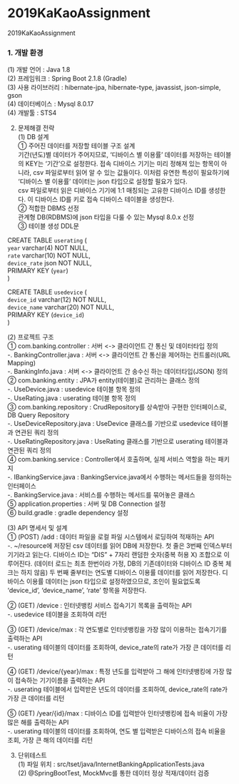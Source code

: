 # 2019KaKaoAssignment
2019KaKaoAssignment

<h3>1. 개발 환경<br></h3>
 (1) 개발 언어 : Java 1.8<br>
 (2) 프레임워크 : Spring Boot 2.1.8 (Gradle)<br>
 (3) 사용 라이브러리 : hibernate-jpa, hibernate-type, javassist, json-simple, gson<br>
 (4) 데이터베이스 : Mysql 8.0.17<br>
 (4) 개발툴 : STS4<br>


2. 문제해결 전략<br>
 (1) DB 설계<br> 
   ① 주어진 데이터를 저장할 테이블 구조 설계<br>
  기간(년도)별 데이터가 주어지므로, ‘디바이스 별 이용률’ 데이터를 저장하는 테이블의 KEY는 ‘기간’으로 설정한다. 접속 디바이스 기기는 미리 정해져 있는 항목이 아니라, csv 파일로부터 읽어 알 수 있는 값들이다. 이처럼 유연한 특성이 필요하기에 ‘디바이스 별 이용률’ 데이터는 json 타입으로 설정할 필요가 있다.<br> 
  csv 파일로부터 읽은 디바이스 기기에 1:1 매칭되는 고유한 디바이스 ID를 생성한다. 이 디바이스 ID를 키로 접속 디바이스 테이블을 생성한다.<br>
   ② 적합한 DBMS 선정<br>
     관계형 DB(RDBMS)에 json 타입을 다룰 수 있는 Mysql 8.0.x 선정<br>
   ③ 테이블 생성 DDL문<br>

CREATE TABLE `userating` (<br>
  `year` varchar(4) NOT NULL,<br>
  `rate` varchar(10) NOT NULL,<br>
  `device_rate` json NOT NULL,<br>
  PRIMARY KEY (`year`)<br>
)<br>

CREATE TABLE `usedevice` (<br>
  `device_id` varchar(12) NOT NULL,<br>
  `device_name` varchar(20) NOT NULL,<br>
  PRIMARY KEY (`device_id`)<br>
)<br>

 (2) 프로젝트 구조<br>
  ① com.banking.controller : 서버 <-> 클라이언트 간 통신 및 데이터타입 정의<br>
   -. BankingController.java : 서버 <-> 클라이언트 간 통신을 제어하는 컨트롤러(URL Mapping)<br>
   -. BankingInfo.java : 서버 <-> 클라이언트 간 송수신 하는 데이터타입(JSON) 정의<br>
  ② com.banking.entity :  JPA가 entity(테이블)로 관리하는 클래스 정의<br>
   -. UseDevice.java : usedevice 테이블 항목 정의<br>
   -. UseRating.java : userating 테이블 항목 정의<br>
  ③ com.banking.repository : CrudRepository를 상속받아 구현한 인터페이스로, DB Query Repository<br>
   -. UseDeviceRepository.java : UseDevice 클래스를 기반으로 usedevice 테이블과 연관된 쿼리 정의<br>
   -. UseRatingRepository.java : UseRating 클래스를 기반으로 userating 테이블과 연관된 쿼리 정의<br>
  ④ com.banking.service : Controller에서 호출하며, 실제 서비스 역할을 하는 패키지<br>
   -. IBankingService.java : BankingService.java에서 수행하는 메서드들을 정의하는 인터페이스<br>
   -. BankingService.java : 서비스를 수행하는 메서드를 묶어놓은 클래스<br>
  ⑤ application.properties : 서버 및 DB Connection 설정<br>
  ⑥ build.gradle : gradle dependency 설정<br>

 (3) API 명세서 및 설계<br>
  ① (POST) /add : 데이터 파일을 로컬 파일 시스템에서 로딩하여 적재하는 API<br>
   -. ~/resource에 저장된 csv 데이터를 읽어 DB에 저장한다. 첫 줄은 3번째 인덱스부터 기기라고 읽는다. 디바이스 ID는 “DIS” + 7자리 랜덤한 숫자(중복 허용 X) 조합으로 이루어진다. (데이터 로드는 최초 한번이라 가정, DB의 기존데이터와 디바이스 ID 중복 체크는 하지 않음) 두 번째 줄부터는 연도별 디바이스 이용률 데이터를 읽어 저장한다. 디바이스 이용률 데이터는 json 타입으로 설정하였으므로, 조인이 필요없도록 ‘device_id’, ‘device_name’, ‘rate’ 항목을 저장한다.<br>

  ② (GET) /device : 인터넷뱅킹 서비스 접속기기 목록을 출력하는 API<br>
   -. usedevice 테이블을 조회하여 리턴<br>

  ③ (GET) /device/max : 각 연도별로 인터넷뱅킹을 가장 많이 이용하는 접속기기를 출력하는 API<br>
   -. userating 테이블의 데이터를 조회하여, device_rate의 rate가 가장 큰 데이터를 리턴<br>

  ④ (GET) /device/{year}/max : 특정 년도를 입력받아 그 해에 인터넷뱅킹에 가장 많이 접속하는 기기이름을 출력하는 API<br>
   -. userating 테이블에서 입력받은 년도의 데이터를 조회하여, device_rate의 rate가 가장 큰 데이터를 리턴<br>

  ⑤ (GET) /year/{id}/max : 디바이스 ID를 입력받아 인터넷뱅킹에 접속 비율이 가장 많은 해를 출력하는 API<br>
   -. userating 테이블의 데이터를 조회하여, 연도 별 입력받은 디바이스의 접속 비율을 조회, 가장 큰 해의 데이터를 리턴<br>

3. 단위테스트<br> 
 (1) 파일 위치 : src/tset/java/InternetBankingApplicationTests.java<br>
 (2) @SpringBootTest, MockMvc를 통한 데이터 정상 적재/데이터 검증<br>
